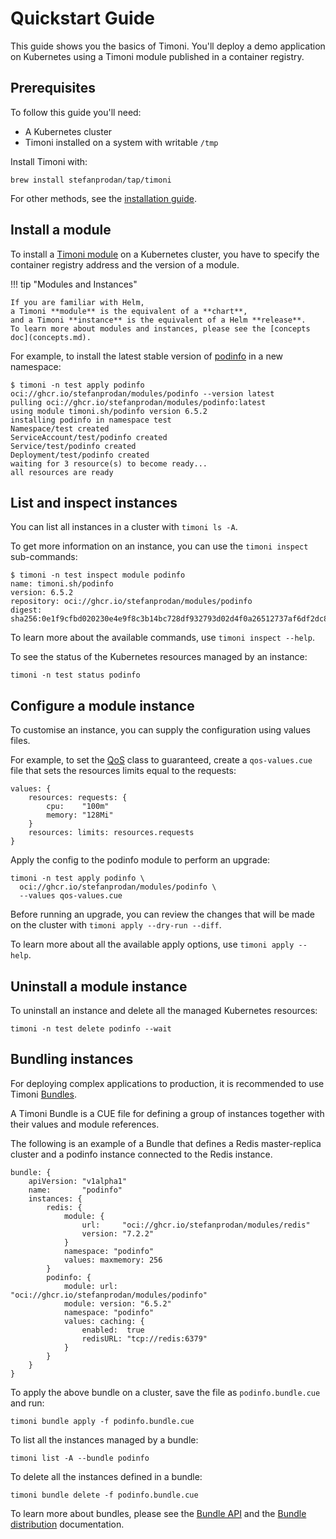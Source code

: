 # Quickstart Guide

This guide shows you the basics of Timoni.
You'll deploy a demo application on Kubernetes using a Timoni module
published in a container registry.

## Prerequisites

To follow this guide you'll need:

* A Kubernetes cluster
* Timoni installed on a system with writable `/tmp`

Install Timoni with:

```shell
brew install stefanprodan/tap/timoni
```

For other methods,
see the [installation guide](install.md).

## Install a module

To install a [Timoni module](module.md) on a Kubernetes cluster,
you have to specify the container registry address and the version of a module.

!!! tip "Modules and Instances"

    If you are familiar with Helm,
    a Timoni **module** is the equivalent of a **chart**,
    and a Timoni **instance** is the equivalent of a Helm **release**.
    To learn more about modules and instances, please see the [concepts doc](concepts.md).

For example, to install the latest stable version of [podinfo](https://github.com/stefanprodan/podinfo)
in a new namespace:

```console
$ timoni -n test apply podinfo oci://ghcr.io/stefanprodan/modules/podinfo --version latest
pulling oci://ghcr.io/stefanprodan/modules/podinfo:latest
using module timoni.sh/podinfo version 6.5.2
installing podinfo in namespace test
Namespace/test created
ServiceAccount/test/podinfo created
Service/test/podinfo created
Deployment/test/podinfo created
waiting for 3 resource(s) to become ready...
all resources are ready
```

## List and inspect instances

You can list all instances in a cluster with `timoni ls -A`.

To get more information on an instance, you can use the `timoni inspect` sub-commands:

```console
$ timoni -n test inspect module podinfo
name: timoni.sh/podinfo
version: 6.5.2
repository: oci://ghcr.io/stefanprodan/modules/podinfo
digest: sha256:0e1f9cfbd020230e4e9f8c3b14bc728df932793d02d4f0a26512737af6df2dc8
```

To learn more about the available commands, use `timoni inspect --help`.

To see the status of the Kubernetes resources managed by an instance:

```shell
timoni -n test status podinfo 
```

## Configure a module instance

To customise an instance, you can supply the configuration using values files.

For example, to set the [QoS](https://kubernetes.io/docs/tasks/configure-pod-container/quality-service-pod/)
class to guaranteed, create a `qos-values.cue` file that sets the resources limits equal to the requests:

```cue
values: {
	resources: requests: {
		cpu:    "100m"
		memory: "128Mi"
	}
	resources: limits: resources.requests
}
```

Apply the config to the podinfo module to perform an upgrade:

```shell
timoni -n test apply podinfo \
  oci://ghcr.io/stefanprodan/modules/podinfo \
  --values qos-values.cue
```

Before running an upgrade, you can review the changes that will
be made on the cluster with `timoni apply --dry-run --diff`.

To learn more about all the available apply options, use `timoni apply --help`.

## Uninstall a module instance

To uninstall an instance and delete all the managed Kubernetes resources:

```shell
timoni -n test delete podinfo --wait
```

## Bundling instances

For deploying complex applications to production, it is recommended to use
Timoni [Bundles](bundle.md).

A Timoni Bundle is a CUE file for defining a group of instances together
with their values and module references.

The following is an example of a Bundle that defines a Redis master-replica cluster
and a podinfo instance connected to the Redis instance.

```cue
bundle: {
	apiVersion: "v1alpha1"
	name:       "podinfo"
	instances: {
		redis: {
			module: {
				url:     "oci://ghcr.io/stefanprodan/modules/redis"
				version: "7.2.2"
			}
			namespace: "podinfo"
			values: maxmemory: 256
		}
		podinfo: {
			module: url:     "oci://ghcr.io/stefanprodan/modules/podinfo"
			module: version: "6.5.2"
			namespace: "podinfo"
			values: caching: {
				enabled:  true
				redisURL: "tcp://redis:6379"
			}
		}
	}
}
```

To apply the above bundle on a cluster, save the file as `podinfo.bundle.cue` and run:

```shell
timoni bundle apply -f podinfo.bundle.cue
```

To list all the instances managed by a bundle:

```shell
timoni list -A --bundle podinfo
```

To delete all the instances defined in a bundle:

```shell
timoni bundle delete -f podinfo.bundle.cue
```

To learn more about bundles, please see the [Bundle API](bundle.md)
and the [Bundle distribution](bundle-distribution.md) documentation.
